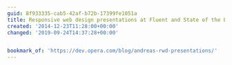 ```yaml
---
guid: 8f933335-cab5-42af-b72b-17399fe1051a
title: Responsive web design presentations at Fluent and State of the Browser
created: '2014-12-23T11:28:00+00:00'
changed: '2019-09-24T14:37:28+00:00'


bookmark_of: 'https://dev.opera.com/blog/andreas-rwd-presentations/'
---
```




